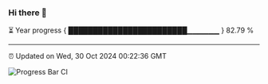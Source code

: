 ### Hi there 👋

⏳ Year progress { ████████████████████████▁▁▁▁▁▁ } 82.79 %

---

⏰ Updated on Wed, 30 Oct 2024 00:22:36 GMT

![Progress Bar CI](https://github.com/liununu/liununu/workflows/Progress%20Bar%20CI/badge.svg)
